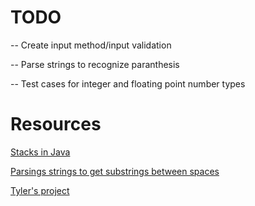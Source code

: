 # TODO
-- Create input method/input validation

-- Parse strings to recognize paranthesis

-- Test cases for integer and floating point number types


# Resources 
[Stacks in Java](https://docs.oracle.com/javase/7/docs/api/java/util/Stack.html)

[Parsings strings to get substrings between spaces](https://stackoverflow.com/questions/9089748/how-to-get-text-between-space-in-a-string)

[Tyler's project](https://github.com/jto7646/CSCI230)

